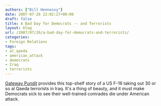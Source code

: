```yaml
---
authors: ["Bill Hennessy"]
date: 2007-07-26 22:02:27+00:00
draft: false
title: A Bad Day for Democrats -- and Terrorists
layout: blog
url: /2007/07/26/a-bad-day-for-democrats-and-terrorists/
categories:
- Foreign Relations
tags:
- al_qaeda
- american_attack
- democrats
- Iraq
- terrorists
---
```


[Gateway Pundit](https://gatewaypundit.blogspot.com/2007/07/30-less-terrorists-to-worry-about-in.html) provides this top-shelf story of a US F-16 taking out 30 or so al Qaeda terrorists in Iraq.  It's a thing of beauty, and it must make Democrats sick to see their well-trained comrades die under American attack.
